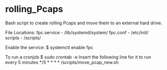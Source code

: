 # rolling_Pcaps
Bash script to create rolling Pcaps and move them to an external hard drive.

File Locations:
fpc.service - /lib/systemd/system/
fpc.conf - /etc/init/
scripts - /scripts/

Enable the service:
$ systemctl enable fpc

To run a cronjob
$ sudo crontab -e
Insert the following line for it to run every 5 minutes
*/5 * * * *     /scripts/move_pcap_new.sh
